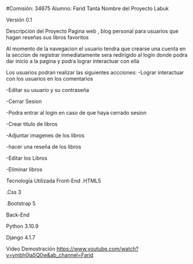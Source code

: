#Comisión: 34675
Alumno: Farid Tanta
Nombre del Proyecto
Labuk

Versión
0.1

Descripción del Proyecto
Pagina web , blog personal para usuarios que hagan reseñas sus libros favoritos

Al momento de la navegacion el usuario tendra que crearse una cuenta en la seccion de registrar inmediatamente sera redirigido al login donde podra dar inicio 
a la pagina y podra lograr interactuar con ella

Los usuarios podran realizar las siguientes accciones:
-Lograr interactuar con los usuarios en  los comentarios

-Editar su usuario y su contraseña

-Cerrar Sesion

-Podra entrar al login en caso de que haya cerrado sesion

-Crear titulo de libros

-Adjuntar imagenes de los libros

-hacer una reseña de los libros

-Editar los Libros 

-Eliminar libros 



Tecnología Utilizada
Front-End
.HTML5

.Css 3

.Bootstrap 5

Back-End

Python 3.10.9

Django 4.1.7

Video Demostración
https://www.youtube.com/watch?v=ymbh0ja5Q0w&ab_channel=Farid
